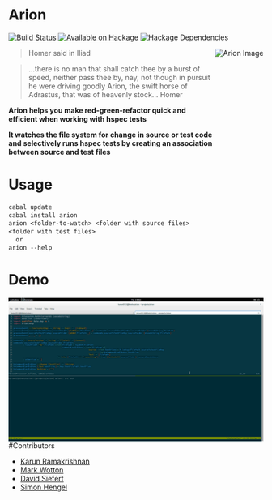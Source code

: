 # Arion 

[![Build Status][badge-travis]][travis]
[![Available on Hackage][badge-hackage]][hackage]
![Hackage Dependencies][badge-hackage-deps]

[badge-travis]: https://travis-ci.org/karun012/arion.png
[travis]: https://travis-ci.org/karun012/arion
[badge-hackage]: http://img.shields.io/hackage/v/arion.svg
[hackage]: https://hackage.haskell.org/package/arion
[badge-hackage-deps]:https://img.shields.io/hackage-deps/v/arion.svg


<img src="http://s1.hubimg.com/u/7984120_f260.jpg"
 alt="Arion Image" title="arion" align="right" height="320px"/>

> Homer said in Iliad

> ...there is no man that shall catch thee by a burst of speed, neither pass thee by,
> nay, not though in pursuit he were driving goodly Arion,
> the swift horse of Adrastus, that was of heavenly stock...
> Homer

**Arion helps you make red-green-refactor quick and efficient when working with hspec tests**

**It watches the file system for change in source or test code and selectively runs hspec tests by creating an association between source and test files**

# Usage

```cabal
cabal update
cabal install arion
arion <folder-to-watch> <folder with source files> <folder with test files>
  or
arion --help
```

# Demo
<img src="images/arion-demo.gif"
 alt="Arion Demo" title="Arion Demo" align="left"/>

#Contributors
- [Karun Ramakrishnan](https://github.com/karun012)
- [Mark Wotton](https://github.com/mwotton)
- [David Siefert](https://github.com/davidsiefert)
- [Simon Hengel](https://github.com/sol)


